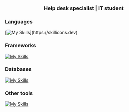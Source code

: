 <h3 align="center">Help desk specialist | IT student</h3>

<h3 align="left">Languages</h3>

[![My Skills](https://skillicons.dev/icons?i=c,cpp,dotnet,python,bash,powershell,ts,)](https://skillicons.dev)

<h3 align="left">Frameworks</h3>

[![My Skills](https://skillicons.dev/icons?i=godot,angular)](https://skillicons.dev)

<h3 align="left">Databases</h3>

[![My Skills](https://skillicons.dev/icons?i=sqlite,mysql,postgresql)](https://skillicons.dev)
  
<h3 align="left">Other tools</h3> </p>

[![My Skills](https://skillicons.dev/icons?i=cmake,docker,git,linux,redhat,windows,postman,kubernetes)](https://skillicons.dev)
<p></p>
